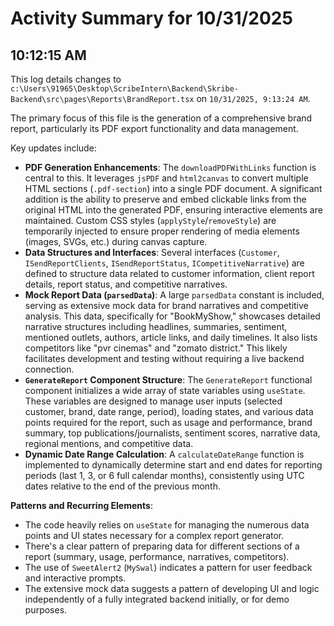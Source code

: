 # Activity Summary for 10/31/2025

## 10:12:15 AM
This log details changes to `c:\Users\91965\Desktop\ScribeIntern\Backend\Skribe-Backend\src\pages\Reports\BrandReport.tsx` on `10/31/2025, 9:13:24 AM`.

The primary focus of this file is the generation of a comprehensive brand report, particularly its PDF export functionality and data management.

Key updates include:

*   **PDF Generation Enhancements**: The `downloadPDFWithLinks` function is central to this. It leverages `jsPDF` and `html2canvas` to convert multiple HTML sections (`.pdf-section`) into a single PDF document. A significant addition is the ability to preserve and embed clickable links from the original HTML into the generated PDF, ensuring interactive elements are maintained. Custom CSS styles (`applyStyle`/`removeStyle`) are temporarily injected to ensure proper rendering of media elements (images, SVGs, etc.) during canvas capture.
*   **Data Structures and Interfaces**: Several interfaces (`Customer`, `ISendReportClients`, `ISendReportStatus`, `ICompetitiveNarrative`) are defined to structure data related to customer information, client report details, report status, and competitive narratives.
*   **Mock Report Data (`parsedData`)**: A large `parsedData` constant is included, serving as extensive mock data for brand narratives and competitive analysis. This data, specifically for "BookMyShow," showcases detailed narrative structures including headlines, summaries, sentiment, mentioned outlets, authors, article links, and daily timelines. It also lists competitors like "pvr cinemas" and "zomato district." This likely facilitates development and testing without requiring a live backend connection.
*   **`GenerateReport` Component Structure**: The `GenerateReport` functional component initializes a wide array of state variables using `useState`. These variables are designed to manage user inputs (selected customer, brand, date range, period), loading states, and various data points required for the report, such as usage and performance, brand summary, top publications/journalists, sentiment scores, narrative data, regional mentions, and competitive data.
*   **Dynamic Date Range Calculation**: A `calculateDateRange` function is implemented to dynamically determine start and end dates for reporting periods (last 1, 3, or 6 full calendar months), consistently using UTC dates relative to the end of the previous month.

**Patterns and Recurring Elements**:
*   The code heavily relies on `useState` for managing the numerous data points and UI states necessary for a complex report generator.
*   There's a clear pattern of preparing data for different sections of a report (summary, usage, performance, narratives, competitors).
*   The use of `SweetAlert2` (`MySwal`) indicates a pattern for user feedback and interactive prompts.
*   The extensive mock data suggests a pattern of developing UI and logic independently of a fully integrated backend initially, or for demo purposes.